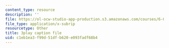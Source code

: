```yaml
---
content_type: resource
description: ''
file: https://ol-ocw-studio-app-production.s3.amazonaws.com/courses/6-004-computation-structures-spring-2017/c1eb1ea3f99d51dfb620e093fadf68b4_ff2hWbJAipY.vtt
file_type: application/x-subrip
resourcetype: Other
title: 3play caption file
uid: c1eb1ea3-f99d-51df-b620-e093fadf68b4
---
```

